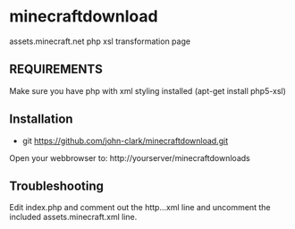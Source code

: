minecraftdownload
=================

assets.minecraft.net php xsl transformation page

REQUIREMENTS
------------

Make sure you have php with xml styling installed 
(apt-get install php5-xsl)

Installation
------------
* git https://github.com/john-clark/minecraftdownload.git

Open your webbrowser to:
http://yourserver/minecraftdownloads

Troubleshooting
---------------
Edit index.php and comment out the http...xml line and
uncomment the included assets.minecraft.xml line.
